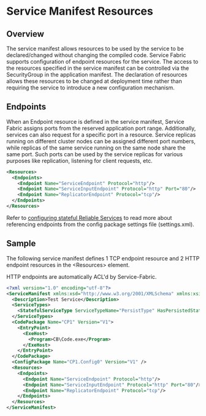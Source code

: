 <properties
   pageTitle="Service Fabric service manifest resources"
   description="How to describe resources in a service manifest"
   services="service-fabric"
   documentationCenter=".net"
   authors="sumukhs"
   manager="timlt"
   editor=""/>

<tags
   ms.service="service-fabric"
   ms.devlang="dotnet"
   ms.topic="article"
   ms.tgt_pltfrm="NA"
   ms.workload="NA"
   ms.date="08/26/2015"
   ms.author="sumukhs"/>

# Service Manifest Resources

## Overview

The service manifest allows resources to be used by the service to be declared/changed without changing the compiled code. Service Fabric supports configuration of endpoint resources for the service. The access to the resources specified in the service manifest can be controlled via the SecurityGroup in the application manifest. The declaration of resources allows these resources to be changed at deployment time rather than requiring the service to introduce a new configuration mechanism.

## Endpoints

When an Endpoint resource is defined in the service manifest, Service Fabric assigns ports from the reserved application port range. Additionally, services can also request for a specific port in a resource. Service replicas running on different cluster nodes can be assigned different port numbers, while replicas of the same service running on the same node share the same port. Such ports can be used by the service replicas for various purposes like replication, listening for client requests, etc.

```xml
<Resources>
  <Endpoints>
    <Endpoint Name="ServiceEndpoint" Protocol="http"/>
    <Endpoint Name="ServiceInputEndpoint" Protocol="http" Port="80"/>
    <Endpoint Name="ReplicatorEndpoint" Protocol="tcp"/>
  </Endpoints>
</Resources>
```

Refer to [configuring stateful Reliable Services](../Service-Fabric/service-fabric-reliable-services-configuration.md) to read more about referencing endpoints from the config package settings file (settings.xml).

## Sample
The following service manifest defines 1 TCP endpoint resource and 2 HTTP endpoint resources in the &lt;Resources&gt; element.

HTTP endpoints are automatically ACL'd by Service-Fabric.

```xml
<?xml version="1.0" encoding="utf-8"?>
<ServiceManifest xmlns:xsd="http://www.w3.org/2001/XMLSchema" xmlns:xsi="http://www.w3.org/2001/XMLSchema-instance" Name="SP1" Version="V1" xmlns="http://schemas.microsoft.com/2011/01/fabric">
  <Description>Test Service</Description>
  <ServiceTypes>
    <StatefulServiceType ServiceTypeName="PersistType" HasPersistedState="true" />
  </ServiceTypes>
  <CodePackage Name="CP1" Version="V1">
    <EntryPoint>
      <ExeHost>
        <Program>CB\Code.exe</Program>
      </ExeHost>
    </EntryPoint>
  </CodePackage>
  <ConfigPackage Name="CP1.Config0" Version="V1" />
  <Resources>
    <Endpoints>
      <Endpoint Name="ServiceEndpoint" Protocol="http"/>
      <Endpoint Name="ServiceInputEndpoint" Protocol="http" Port="80"/>
      <Endpoint Name="ReplicatorEndpoint" Protocol="tcp"/>
    </Endpoints>
  </Resources>
</ServiceManifest>
```
 
